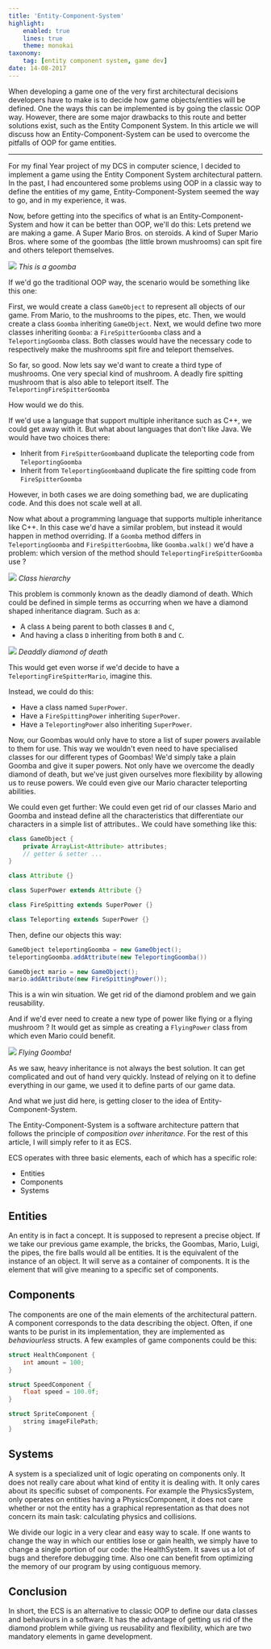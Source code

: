 ```yaml
---
title: 'Entity-Component-System'
highlight:
    enabled: true
    lines: true
    theme: monokai
taxonomy:
    tag: [entity component system, game dev]
date: 14-08-2017
---
```


When developing a game one of the very first architectural decisions developers have to make is to decide 
how game objects/entities will be defined. One the ways this can be implemented is by going the classic OOP way.
However, there are some major drawbacks to this route and better solutions exist, such as the Entity Component System. In this article we will discuss how an Entity-Component-System can be used to overcome the pitfalls of OOP for game entities.

---

For my final Year project of my DCS in computer science, I decided to implement a game using the Entity Component System architectural pattern. In the past, I had encountered some problems using OOP in a classic way to define the entities of my game, Entity-Component-System seemed the way to go, and in my experience, it was.


Now, before getting into the specifics of what is an Entity-Component-System and how it can be better than OOP, we'll do this:
Lets pretend we are making a game. A Super Mario Bros. on steroids. A kind of Super Mario Bros. where some of the goombas (the little brown mushrooms) can spit fire and others teleport themselves.

![](https://upload.wikimedia.org/wikipedia/en/c/ce/Goomba.PNG)
*This is a goomba*

If we'd go the traditional OOP way, the scenario would be something like this one:

First, we would create a class `GameObject` to represent all objects of our game. From Mario, to the mushrooms
to the pipes, etc.
Then, we would create a class `Goomba` inheriting `GameObject`. 
Next, we would define two more classes inheriting `Goomba`: a `FireSpitterGoomba` class and a `TeleportingGoomba` class.
Both classes would have the necessary code to respectively make the mushrooms spit fire and teleport themselves.

So far, so good. Now lets say we'd want to create a third type of mushrooms. One very special kind of mushroom.
A deadly fire spitting mushroom that is also able to teleport itself. The `TeleportingFireSpitterGoomba`

How would we do this.


If we'd use a language that support multiple inheritance such as C++, we could get away with it.
But what about languages that don't like Java. We would have two choices there:
- Inherit from `FireSpitterGoomba`and duplicate the teleporting code from `TeleportingGoomba`
- Inherit from `TeleportingGoomba`and duplicate the fire spitting code from `FireSpitterGoomba`

However, in both cases we are doing something bad, we are duplicating code. And this does not scale well at all.

Now what about a programming language that supports multiple inheritance like C++. In this case we'd have a similar problem, but instead it would happen in method overriding. If a ```Goomba``` method differs in `TeleportingGoomba` and `FireSpitterGoobma`, like `Goomba.walk()` we'd have a problem: which version of the method should `TeleportingFireSpitterGoomba` use ?


![](diamond_mario.png)
*Class hierarchy*


This problem is commonly known as the deadly diamond of death. Which could be defined in simple terms as occurring when we have a diamond shaped inheritance diagram.
Such as a:
- A class `A` being parent to both classes `B` and `C`, 
- And having a class `D` inheriting from both `B` and  `C`.


![](diamond.png)
*Deaddly diamond of death*


This would get even worse if we'd decide to have a `TeleportingFireSpitterMario`, imagine this.

Instead, we could do this:

- Have a class named `SuperPower`.
- Have a `FireSpittingPower` inheriting `SuperPower`.
- Have a `TeleportingPower` also inheriting `SuperPower`.

Now, our Goombas would only have to store a list of super powers available to them for use.
This way we wouldn't even need to have specialised classes for our different types of Goombas!
We'd simply take a plain Goomba and give it super powers. Not only have we overcome the deadly diamond of death, but we've just given ourselves more flexibility by allowing us to reuse powers.
We could even give our Mario character teleporting abilities.

We could even get further: We could even get rid of our classes Mario and Goomba and instead define all the characteristics that differentiate our characters in a simple list of attributes..
We could have something like this:

```java
class GameObject {
    private ArrayList<Attribute> attributes;
    // getter & setter ...
}

class Attribute {}

class SuperPower extends Attribute {}

class FireSpitting extends SuperPower {}

class Teleporting extends SuperPower {}

```

Then, define our objects this way:

```java
GameObject teleportingGoomba = new GameObject();
teleportingGoomba.addAttribute(new TeleportingGoomba())

GameObject mario = new GameObject();
mario.addAttribute(new FireSpittingPower());
```

This is a win win situation. We get rid of the diamond problem and we gain reusability.

And if we'd ever need to create a new type of power like flying or a flying mushroom ? It would get as simple as creating a `FlyingPower` class from which even Mario could benefit.

![](flying_goomba.png)
*Flying Goomba!*

As we saw, heavy inheritance is not always the best solution.
It can get complicated and out of hand very quickly. Instead of relying on it to define everything 
in our game, we used it to define parts of our game data.

And what we just did here, is getting closer to the idea of Entity-Component-System.

The Entity-Component-System is a software architecture pattern that follows the principle of *composition over inheritance*. For the rest of this article, I will simply refer to it as ECS.


ECS operates with three basic elements, each of which has a specific role: 

- Entities 
- Components 
- Systems


## Entities
An entity is in fact a concept. It is supposed to represent a precise object. If we take our previous game example, the bricks, the Goombas, Mario, Luigi, the pipes, the fire balls would all be entities. It is the equivalent of the instance of an object. It will serve as a container of components. It is the element that will give meaning to a specific set of components.

## Components
The components are one of the main elements of the architectural pattern. A component corresponds to the data describing the object. Often, if one wants to be purist in its implementation, they are implemented as *behaviourless* structs. A few examples of game components could be this:

```cpp
struct HealthComponent {
    int amount = 100;
}

struct SpeedComponent {
    float speed = 100.0f;
}

struct SpriteComponent {
    string imageFilePath;
}

```

## Systems
A system is a specialized unit of logic operating on components only. It does not really care about what kind of entity it is dealing with. It only cares about its specific subset of components. For example the PhysicsSystem, only operates on entities having a PhysicsComponent, it does not care whether or not the entity has a graphical representation as that does not concern its main task: calculating physics and collisions.

We divide our logic in a very clear and easy way to scale. If one wants to change the way in which our entities lose or gain health, we simply have to change a single portion of our code: the HealthSystem. It saves us a lot of bugs and therefore debugging time. Also one can benefit from optimizing the memory of our program by using contiguous memory.

## Conclusion
In short, the ECS is an alternative to classic OOP to define our data classes and behaviours in a software. It has the advantage of getting us rid of the diamond problem while giving us reusability and flexibility, which are two mandatory elements in game development.